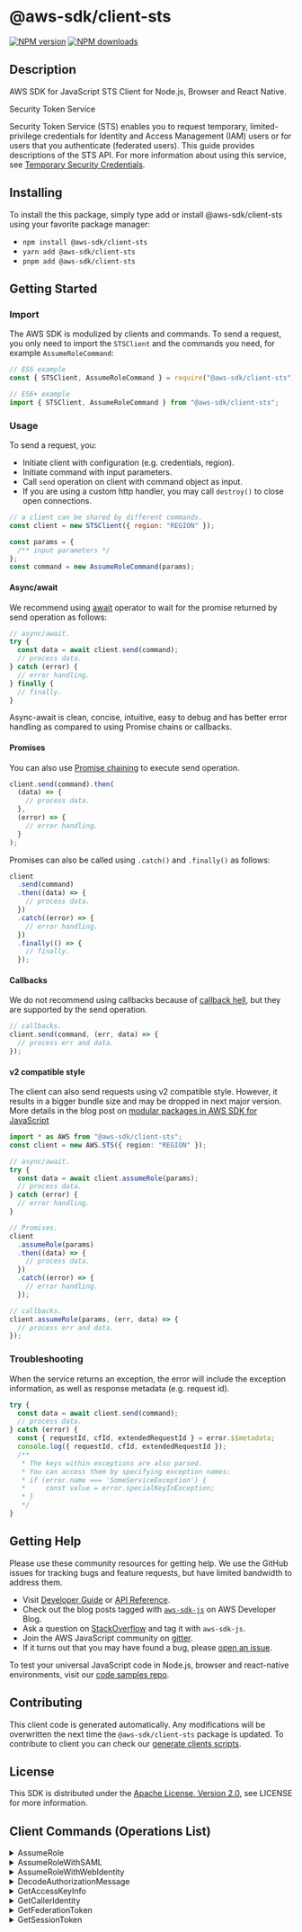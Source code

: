 <!-- generated file, do not edit directly -->

# @aws-sdk/client-sts

[![NPM version](https://img.shields.io/npm/v/@aws-sdk/client-sts/latest.svg)](https://www.npmjs.com/package/@aws-sdk/client-sts)
[![NPM downloads](https://img.shields.io/npm/dm/@aws-sdk/client-sts.svg)](https://www.npmjs.com/package/@aws-sdk/client-sts)

## Description

AWS SDK for JavaScript STS Client for Node.js, Browser and React Native.

<fullname>Security Token Service</fullname>

<p>Security Token Service (STS) enables you to request temporary, limited-privilege
credentials for Identity and Access Management (IAM) users or for users that you
authenticate (federated users). This guide provides descriptions of the STS API. For
more information about using this service, see <a href="https://docs.aws.amazon.com/IAM/latest/UserGuide/id_credentials_temp.html">Temporary Security Credentials</a>.</p>

## Installing

To install the this package, simply type add or install @aws-sdk/client-sts
using your favorite package manager:

- `npm install @aws-sdk/client-sts`
- `yarn add @aws-sdk/client-sts`
- `pnpm add @aws-sdk/client-sts`

## Getting Started

### Import

The AWS SDK is modulized by clients and commands.
To send a request, you only need to import the `STSClient` and
the commands you need, for example `AssumeRoleCommand`:

```js
// ES5 example
const { STSClient, AssumeRoleCommand } = require("@aws-sdk/client-sts");
```

```ts
// ES6+ example
import { STSClient, AssumeRoleCommand } from "@aws-sdk/client-sts";
```

### Usage

To send a request, you:

- Initiate client with configuration (e.g. credentials, region).
- Initiate command with input parameters.
- Call `send` operation on client with command object as input.
- If you are using a custom http handler, you may call `destroy()` to close open connections.

```js
// a client can be shared by different commands.
const client = new STSClient({ region: "REGION" });

const params = {
  /** input parameters */
};
const command = new AssumeRoleCommand(params);
```

#### Async/await

We recommend using [await](https://developer.mozilla.org/en-US/docs/Web/JavaScript/Reference/Operators/await)
operator to wait for the promise returned by send operation as follows:

```js
// async/await.
try {
  const data = await client.send(command);
  // process data.
} catch (error) {
  // error handling.
} finally {
  // finally.
}
```

Async-await is clean, concise, intuitive, easy to debug and has better error handling
as compared to using Promise chains or callbacks.

#### Promises

You can also use [Promise chaining](https://developer.mozilla.org/en-US/docs/Web/JavaScript/Guide/Using_promises#chaining)
to execute send operation.

```js
client.send(command).then(
  (data) => {
    // process data.
  },
  (error) => {
    // error handling.
  }
);
```

Promises can also be called using `.catch()` and `.finally()` as follows:

```js
client
  .send(command)
  .then((data) => {
    // process data.
  })
  .catch((error) => {
    // error handling.
  })
  .finally(() => {
    // finally.
  });
```

#### Callbacks

We do not recommend using callbacks because of [callback hell](http://callbackhell.com/),
but they are supported by the send operation.

```js
// callbacks.
client.send(command, (err, data) => {
  // process err and data.
});
```

#### v2 compatible style

The client can also send requests using v2 compatible style.
However, it results in a bigger bundle size and may be dropped in next major version. More details in the blog post
on [modular packages in AWS SDK for JavaScript](https://aws.amazon.com/blogs/developer/modular-packages-in-aws-sdk-for-javascript/)

```ts
import * as AWS from "@aws-sdk/client-sts";
const client = new AWS.STS({ region: "REGION" });

// async/await.
try {
  const data = await client.assumeRole(params);
  // process data.
} catch (error) {
  // error handling.
}

// Promises.
client
  .assumeRole(params)
  .then((data) => {
    // process data.
  })
  .catch((error) => {
    // error handling.
  });

// callbacks.
client.assumeRole(params, (err, data) => {
  // process err and data.
});
```

### Troubleshooting

When the service returns an exception, the error will include the exception information,
as well as response metadata (e.g. request id).

```js
try {
  const data = await client.send(command);
  // process data.
} catch (error) {
  const { requestId, cfId, extendedRequestId } = error.$$metadata;
  console.log({ requestId, cfId, extendedRequestId });
  /**
   * The keys within exceptions are also parsed.
   * You can access them by specifying exception names:
   * if (error.name === 'SomeServiceException') {
   *     const value = error.specialKeyInException;
   * }
   */
}
```

## Getting Help

Please use these community resources for getting help.
We use the GitHub issues for tracking bugs and feature requests, but have limited bandwidth to address them.

- Visit [Developer Guide](https://docs.aws.amazon.com/sdk-for-javascript/v3/developer-guide/welcome.html)
  or [API Reference](https://docs.aws.amazon.com/AWSJavaScriptSDK/v3/latest/index.html).
- Check out the blog posts tagged with [`aws-sdk-js`](https://aws.amazon.com/blogs/developer/tag/aws-sdk-js/)
  on AWS Developer Blog.
- Ask a question on [StackOverflow](https://stackoverflow.com/questions/tagged/aws-sdk-js) and tag it with `aws-sdk-js`.
- Join the AWS JavaScript community on [gitter](https://gitter.im/aws/aws-sdk-js-v3).
- If it turns out that you may have found a bug, please [open an issue](https://github.com/aws/aws-sdk-js-v3/issues/new/choose).

To test your universal JavaScript code in Node.js, browser and react-native environments,
visit our [code samples repo](https://github.com/aws-samples/aws-sdk-js-tests).

## Contributing

This client code is generated automatically. Any modifications will be overwritten the next time the `@aws-sdk/client-sts` package is updated.
To contribute to client you can check our [generate clients scripts](https://github.com/aws/aws-sdk-js-v3/tree/main/scripts/generate-clients).

## License

This SDK is distributed under the
[Apache License, Version 2.0](http://www.apache.org/licenses/LICENSE-2.0),
see LICENSE for more information.

## Client Commands (Operations List)

<details>
<summary>
AssumeRole
</summary>

[Command API Reference](https://docs.aws.amazon.com/AWSJavaScriptSDK/v3/latest/clients/client-sts/classes/assumerolecommand.html) / [Input](https://docs.aws.amazon.com/AWSJavaScriptSDK/v3/latest/clients/client-sts/interfaces/assumerolecommandinput.html) / [Output](https://docs.aws.amazon.com/AWSJavaScriptSDK/v3/latest/clients/client-sts/interfaces/assumerolecommandoutput.html)

</details>
<details>
<summary>
AssumeRoleWithSAML
</summary>

[Command API Reference](https://docs.aws.amazon.com/AWSJavaScriptSDK/v3/latest/clients/client-sts/classes/assumerolewithsamlcommand.html) / [Input](https://docs.aws.amazon.com/AWSJavaScriptSDK/v3/latest/clients/client-sts/interfaces/assumerolewithsamlcommandinput.html) / [Output](https://docs.aws.amazon.com/AWSJavaScriptSDK/v3/latest/clients/client-sts/interfaces/assumerolewithsamlcommandoutput.html)

</details>
<details>
<summary>
AssumeRoleWithWebIdentity
</summary>

[Command API Reference](https://docs.aws.amazon.com/AWSJavaScriptSDK/v3/latest/clients/client-sts/classes/assumerolewithwebidentitycommand.html) / [Input](https://docs.aws.amazon.com/AWSJavaScriptSDK/v3/latest/clients/client-sts/interfaces/assumerolewithwebidentitycommandinput.html) / [Output](https://docs.aws.amazon.com/AWSJavaScriptSDK/v3/latest/clients/client-sts/interfaces/assumerolewithwebidentitycommandoutput.html)

</details>
<details>
<summary>
DecodeAuthorizationMessage
</summary>

[Command API Reference](https://docs.aws.amazon.com/AWSJavaScriptSDK/v3/latest/clients/client-sts/classes/decodeauthorizationmessagecommand.html) / [Input](https://docs.aws.amazon.com/AWSJavaScriptSDK/v3/latest/clients/client-sts/interfaces/decodeauthorizationmessagecommandinput.html) / [Output](https://docs.aws.amazon.com/AWSJavaScriptSDK/v3/latest/clients/client-sts/interfaces/decodeauthorizationmessagecommandoutput.html)

</details>
<details>
<summary>
GetAccessKeyInfo
</summary>

[Command API Reference](https://docs.aws.amazon.com/AWSJavaScriptSDK/v3/latest/clients/client-sts/classes/getaccesskeyinfocommand.html) / [Input](https://docs.aws.amazon.com/AWSJavaScriptSDK/v3/latest/clients/client-sts/interfaces/getaccesskeyinfocommandinput.html) / [Output](https://docs.aws.amazon.com/AWSJavaScriptSDK/v3/latest/clients/client-sts/interfaces/getaccesskeyinfocommandoutput.html)

</details>
<details>
<summary>
GetCallerIdentity
</summary>

[Command API Reference](https://docs.aws.amazon.com/AWSJavaScriptSDK/v3/latest/clients/client-sts/classes/getcalleridentitycommand.html) / [Input](https://docs.aws.amazon.com/AWSJavaScriptSDK/v3/latest/clients/client-sts/interfaces/getcalleridentitycommandinput.html) / [Output](https://docs.aws.amazon.com/AWSJavaScriptSDK/v3/latest/clients/client-sts/interfaces/getcalleridentitycommandoutput.html)

</details>
<details>
<summary>
GetFederationToken
</summary>

[Command API Reference](https://docs.aws.amazon.com/AWSJavaScriptSDK/v3/latest/clients/client-sts/classes/getfederationtokencommand.html) / [Input](https://docs.aws.amazon.com/AWSJavaScriptSDK/v3/latest/clients/client-sts/interfaces/getfederationtokencommandinput.html) / [Output](https://docs.aws.amazon.com/AWSJavaScriptSDK/v3/latest/clients/client-sts/interfaces/getfederationtokencommandoutput.html)

</details>
<details>
<summary>
GetSessionToken
</summary>

[Command API Reference](https://docs.aws.amazon.com/AWSJavaScriptSDK/v3/latest/clients/client-sts/classes/getsessiontokencommand.html) / [Input](https://docs.aws.amazon.com/AWSJavaScriptSDK/v3/latest/clients/client-sts/interfaces/getsessiontokencommandinput.html) / [Output](https://docs.aws.amazon.com/AWSJavaScriptSDK/v3/latest/clients/client-sts/interfaces/getsessiontokencommandoutput.html)

</details>
